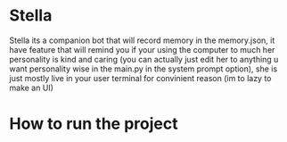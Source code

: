 # Stella 
Stella its a companion bot that will record memory in the memory.json, it have feature that will remind you if your using the computer to much her personality is kind and caring (you can actually just edit her to anything u want personality wise in the main.py in the system prompt option), she is just mostly live in your user terminal for convinient reason (im to lazy to make an UI) 

# How to run the project
